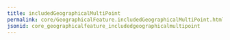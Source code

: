 ```yaml
---
title: includedGeographicalMultiPoint
permalink: core/GeographicalFeature.includedGeographicalMultiPoint.html
jsonid: core_geographicalfeature_includedgeographicalmultipoint
---
```

